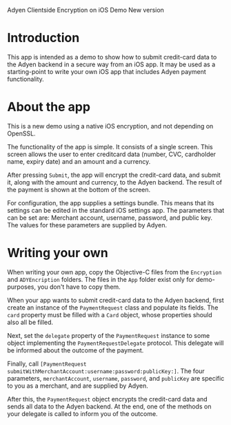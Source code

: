 Adyen Clientside Encryption on iOS Demo New version

# Introduction

This app is intended as a demo to show how to submit credit-card data
to the Adyen backend in a secure way from an iOS app. It may be used 
as a starting-point to write your own iOS app that includes Adyen payment 
functionality.

# About the app

This is a new demo using a native iOS encryption, and not depending on OpenSSL.

The functionality of the app is simple. It consists of a single screen. This screen allows
the user to enter creditcard data (number, CVC, cardholder name, expiry date) and an amount and 
a currency.

After pressing `Submit`, the app will encrypt the credit-card data, and submit it, along with the 
amount and currency, to the Adyen backend. The result of the payment is shown at the bottom of the 
screen.

For configuration, the app supplies a settings bundle. This means that its settings can be edited
in the standard iOS settings app. The parameters that can be set are: Merchant account, username, password,
and public key. The values for these parameters are supplied by Adyen.


# Writing your own

When writing your own app, copy the Objective-C files from the `Encryption` and `ADYEncription` folders.
The files in the `App` folder exist only for demo-purposes, you don't have to copy them.

When your app wants to submit credit-card data to the Adyen backend, first create an instance
of the `PaymentRequest` class and populate its fields. The `card` property must be filled with
a `Card` object, whose properties should also all be filled.

Next, set the `delegate` property of the `PaymentRequest` instance to some object implementing
the `PaymentRequestDelegate` protocol. This delegate will be informed about the outcome
of the payment.

Finally, call `[PaymentRequest submitWithMerchantAccount:username:password:publicKey:]`. The
four parameters, `merchantAccount`, `username`, `password`, and `publicKey` are specific to
you as a merchant, and are supplied by Adyen.

After this, the `PaymentRequest` object encrypts the credit-card data and sends all data
to the Adyen backend. At the end, one of the methods on your delegate is called to inform you
of the outcome.


